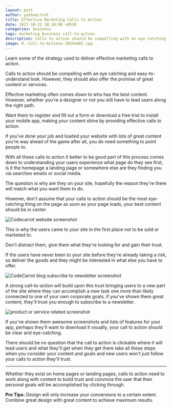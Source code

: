 ```yaml
---
layout: post
author: yashumittal
title: Effective Marketing Calls to Action
date: 2017-10-22 18:10:00 +0530
categories: business
tags: marketing business call-to-action
description: Calls to action should be compelling with an eye catching and easy-to-understand look. However, they should also offer the promise of great content or services.
image: 0.-Call-to-Actions-1024x682.jpg
---
```


Learn some of the strategy used to deliver effective marketing calls to action.

Calls to action should be compelling with an eye catching and easy-to-understand look. However, they should also offer the promise of great content or services.

Effective marketing often comes down to who has the best content. However, whether you're a designer or not you still have to lead users along the right path.

Want them to register and fill out a form or download a free trial to install your mobile app, making your content shine by providing effective calls to action.

If you've done your job and loaded your website with lots of great content you're way ahead of the game after all, you do need something to point people to.

With all these calls to action it better to be good part of this process comes down to understanding your users experience what page do they see first, is it the homepage a landing page or somewhere else are they finding you via searches emails or social media.

The question is why are they on your site, hopefully the reason they're there will match what you want them to do.

However, don't assume that your calls to action should be the most eye-catching thing on the page as soon as your page loads, your best content should be in center.

![Codecarrot website screenshot](//cdn.codecarrot.net/images/1-kNSTfEeFd6bA.png)

This is why the users came to your site in the first place not to be sold or marketed to.

Don't distract them, give them what they're looking for and gain their trust.

If the users have never been to your site before they're already taking a risk, so deliver the goods and they might be interested in what else you have to offer.

![CodeCarrot blog subscribe to newsletter screenshot](//cdn.codecarrot.net/images/1-ASSbF7jlkgQEHg.png)

A strong call-to-action will build upon this trust bringing users to a new part of the site where they can accomplish a new task one more than likely connected to one of your own corporate goals, if you've shown them great content, they'll trust you enough to subscribe to a newsletter.

![product or service related screenshot](//cdn.codecarrot.net/images/download-google-app.png)

If you've shown them awesome screenshots and lists of features for your app, perhaps they'll want to download it visually, your call to action should be clear and eye-catching.

There should be no question that the call to action is clickable where it will lead users and what they'll get when they get there take all these steps when you consider your content and goals and new users won't just follow your calls to action they'll trust.

***

Whether they exist on home pages or landing pages, calls to action need to work along with content to build trust and convince the user that their personal goals will be accomplished by clicking through.

**Pro Tips:** Design will only increase your conversions to a certain extent. Combine great design with great content to achieve maximum results.
